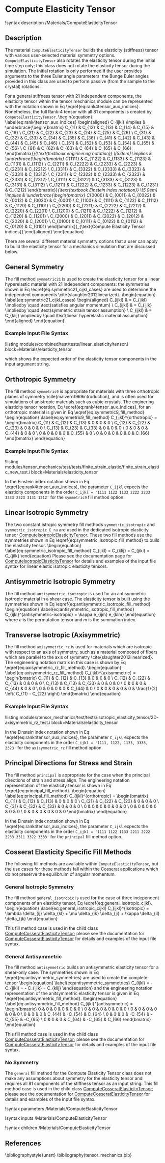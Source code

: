 # Compute Elasticity Tensor
!syntax description /Materials/ComputeElasticityTensor

## Description
The material `ComputeElasticityTensor` builds the elasticity (stiffness) tensor with various user-selected material symmetry options.
`ComputeElasticityTensor` also rotates the elasticity tensor during the initial time step only; this class does not rotate the elasticity tensor during the simulation.
The initial rotation is only performed if the user provides arguments to the three Euler angle parameters; the Bunge Euler angles provided in this class are used to perform passive (from the sample to the crystal) rotations.

For a general stiffness tensor with 21 independent components, the elasticity tensor within the tensor mechanics module can be represented with the notation shown in Eq \eqref{eq:rank4tensor_aux_indices}.
Nonetheless, the full Rank-4 tensor with all 81 components is created by `ComputeElasticityTensor`.
\begin{equation}
\label{eq:rank4tensor_aux_indices}
  \begin{aligned}
        C_{ijkl} \implies & \underbrace{\begin{bmatrix}
                      C_{11} & C_{12} & C_{13} & C_{14} & C_{15} & C_{16} \\
                      C_{21} & C_{22} & C_{23} & C_{24} & C_{25} & C_{26} \\
                      C_{31} & C_{32} & C_{33} & C_{34} & C_{35} & C_{36} \\
                      C_{41} & C_{42} & C_{43} & C_{44} & C_{45} & C_{46} \\
                      C_{51} & C_{52} & C_{53} & C_{54} & C_{55} & C_{56} \\
                      C_{61} & C_{62} & C_{63} & C_{64} & C_{65} & C_{66}
                      \end{bmatrix}}_{\text{textbook engineering notation}} \\[5.0em]
         \implies & \underbrace{\begin{bmatrix}
                                   C_{1111} & C_{1122} & C_{1133} & C_{1123} & C_{1131} & C_{1112} \\
                                   C_{2211} & C_{2222} & C_{2233} & C_{2223} & C_{2231} & C_{2212} \\
                                   C_{3311} & C_{3322} & C_{3333} & C_{3323} & C_{3331} & C_{3312} \\
                                   C_{2311} & C_{2322} & C_{2333} & C_{2323} & C_{2331} & C_{2312} \\
                                   C_{3111} & C_{3122} & C_{3133} & C_{3123} & C_{3131} & C_{3112} \\
                                   C_{1211} & C_{1222} & C_{1233} & C_{1223} & C_{1231} & C_{1212}
                                   \end{bmatrix}}_{\text{textbook Einstein index notation}} \\[5.0em]
         \implies & \underbrace{\begin{bmatrix}
                      C_{0000} & C_{0011} & C_{0022} & C_{0012} & C_{0020} & C_{0001} \\
                      C_{1100} & C_{1111} & C_{1122} & C_{1112} & C_{1120} & C_{1101} \\
                      C_{2200} & C_{2211} & C_{2222} & C_{2212} & C_{2220} & C_{2201} \\
                      C_{1200} & C_{1211} & C_{1222} & C_{1212} & C_{1220} & C_{1201} \\
                      C_{2000} & C_{2011} & C_{2022} & C_{2012} & C_{2020} & C_{2001} \\
                      C_{0100} & C_{0111} & C_{0122} & C_{0112} & C_{0120} & C_{0101}
                      \end{bmatrix}}_{\text{Compute Elasticity Tensor indices}}
  \end{aligned}
\end{equation}

There are several different material symmetry options that a user can apply to build the elasticity tensor for a mechanics simulation that are discussed below.

## General Symmetry
The fill method `symmetric21` is used to create the elasticity tensor for a linear hyperelastic material with 21 independent components: the symmetries shown in Eq \eqref{eq:symmetric21_cijkl_cases} are used to determine the independent components \cite{slaughter2012linearized}.
\begin{equation}
\label{eq:symmetric21_cijkl_cases}
  \begin{aligned}
    C_{ijkl} & = C_{jikl} \impliedby \quad \text{satisfies angular momentum} \\
    C_{ijkl} & = C_{ijlk} \impliedby \quad \text{symmetric strain tensor assumption} \\
    C_{ijkl} & = C_{klij} \impliedby \quad \text{linear hyperelastic material assumption}
  \end{aligned}
\end{equation}

### Example Input File Syntax
!listing modules/combined/test/tests/linear_elasticity/tensor.i block=Materials/elasticity_tensor

which shows the expected order of the elasticity tensor components in the input argument string.

## Orthotropic Symmetry
The fill method `symmetric9` is appropriate for materials with three orthotropic planes of symmetry \cite{malvern1969introduction}, and is often used for simulations of anistropic materials such as cubic crystals.
The enginering elasticity tensor notation, Eq \eqref{eq:rank4tensor_aux_indices}, for an orthotropic material is given in Eq \eqref{eq:symmetric9_fill_method}
\begin{equation}
\label{eq:symmetric9_fill_method}
C_{ijkl}^{orthotropic} = \begin{bmatrix}
              C_{11} & C_{12} & C_{13} &      0 &      0 &      0 \\
              C_{12} & C_{22} & C_{23} &      0 &      0 &      0 \\
              C_{13} & C_{23} & C_{33} &      0 &      0 &      0 \\
                   0 &      0 &      0 & C_{44} &      0 &      0 \\
                   0 &      0 &      0 &      0 & C_{55} &      0 \\
                   0 &      0 &      0 &      0 &      0 & C_{66}
              \end{bmatrix}
\end{equation}

### Example Input File Syntax
!listing modules/tensor_mechanics/test/tests/finite_strain_elastic/finite_strain_elastic_new_test.i block=Materials/elasticity_tensor

In the Einstein index notation shown in Eq \eqref{eq:rank4tensor_aux_indices}, the parameter `C_ijkl` expects the elasticity components in the order `C_ijkl = '1111 1122 1133 2222 2233 3333 2323 3131 1212'` for the `symmetric9` fill method option.

## Linear Isotropic Symmetry
The two constant istropic symmetry fill methods `symmetric_isotropic` and `symmetric_isotropic_E_nu` are used in the dedicated isotropic elasticity tensor [ComputeIsotropicElasticityTensor](/ComputeIsotropicElasticityTensor.md).
These two fill methods use the symmetries shown in Eq \eqref{eq:symmetric_isotropic_fill_method} to build the elasticity tensor.
\begin{equation}
\label{eq:symmetric_isotropic_fill_method}
C_{ijkl} = C_{klij} = C_{jikl} = C_{jilk}
\end{equation}
Please see the documentation page for [ComputeIsotropicElasticityTensor](/ComputeIsotropicElasticityTensor.md) for details and examples of the input file syntax for linear elastic isotropic elasticity tensors.

## Antisymmetric Isotropic Symmetry
The fill method `antisymmetric_isotropic` is used for an antisymmetric isotropic material in a shear case.
The elasticity tensor is built using the symmetries shown in Eq \eqref{eq:antisymmetric_isotropic_fill_method}
\begin{equation}
\label{eq:antisymmetric_isotropic_fill_method}
C_{ijkl}^{antisymmetric-isotropic} = \kappa e_{ijm} e_{klm}
\end{equation}
where $e$ is the permutation tensor and $m$ is the summation index.

## Transverse Isotropic (Axisymmetric)
The fill method `axisymmetric_rz` is used for materials which are isotropic with respect to an axis of symmetry, such as a material composed of fibers which are parallel to the axis of symmetry \cite{slaughter2012linearized}.
The engineering notation matrix in this case is shown by Eq \eqref{eq:axisymmetric_rz_fill_method}.
\begin{equation}
\label{eq:axisymmetric_rz_fill_method}
C_{ijkl}^{axisymmetric} = \begin{bmatrix}
              C_{11} & C_{12} & C_{13} &      0 &      0 &      0 \\
              C_{12} & C_{22} & C_{13} &      0 &      0 &      0 \\
              C_{13} & C_{13} & C_{33} &      0 &      0 &      0 \\
                   0 &      0 &      0 & C_{44} &      0 &      0 \\
                   0 &      0 &      0 &      0 & C_{44} &      0 \\
                   0 &      0 &      0 &      0 &      0 & \frac{1}{2} \left( C_{11} - C_{22} \right)
              \end{bmatrix}
\end{equation}

### Example Input File Syntax
!listing modules/tensor_mechanics/test/tests/isotropic_elasticity_tensor/2D-axisymmetric_rz_test.i block=Materials/elasticity_tensor

In the Einstein index notation shown in Eq \eqref{eq:rank4tensor_aux_indices}, the parameter `C_ijkl` expects the elasticity components in the order `C_ijkl = '1111, 1122, 1133, 3333, 2323'` for the `axisymmetric_rz` fill method option.

## Principal Directions for Stress and Strain
The fill method `principal` is appropriate for the case when the principal directions of strain and stress align.
The engineering notation representation of the elasticity tensor is shown in Eq \eqref{eq:principal_fill_method}.
\begin{equation}
\label{eq:principal_fill_method}
C_{ijkl}^{orthotropic} = \begin{bmatrix}
              C_{11} & C_{12} & C_{13} &      0 &      0 &      0 \\
              C_{21} & C_{22} & C_{23} &      0 &      0 &      0 \\
              C_{31} & C_{32} & C_{33} &      0 &      0 &      0 \\
                   0 &      0 &      0 &      0 &      0 &      0 \\
                   0 &      0 &      0 &      0 &      0 &      0 \\
                   0 &      0 &      0 &      0 &      0 &      0
              \end{bmatrix}
\end{equation}

In the Einstein index notation shown in Eq \eqref{eq:rank4tensor_aux_indices}, the parameter `C_ijkl` expects the elasticity components in the order `C_ijkl = '1111 1122 1133 2211 2222 2233 3311 3322 3333'` for the `principal` fill method option.


## Cosserat Elasticity Specific Fill Methods
The following fill methods are available within `ComputeElasticityTensor`, but the use cases for these methods fall within the Cosserat applications which do not preserve the equilibruim of angular momentum.

### General Isotropic Symmetry
The fill method `general_isotropic` is used for the case of three independent components of an elasticity tensor, Eq \eqref{eq:general_isotropic_cijkl}.
\begin{equation}
\label{eq:general_isotropic_cijkl}
C_{ijkl}^{isotropic} = \lambda \delta_{ij} \delta_{kl} + \mu \delta_{ik} \delta_{ji} + \kappa \delta_{il} \delta_{jk}
\end{equation}

This fill method case is used in the child class [ComputeCosseratElasticityTensor](/ComputeCosseratElasticityTensor.md); please see the documentation for [ComputeCosseratElasticityTensor](/ComputeCosseratElasticityTensor.md) for details and examples of the input file syntax.

### General Antisymmetric
The fill method `antisymmetric` builds an antisymmetric elasticity tensor for a shear-only case.
The symmetries shown in Eq \eqref{eq:antisymmetric_symmetries} are used to create the complete tensor
\begin{equation}
\label{eq:antisymmetric_symmetries}
C_{ijkl} = - C_{jikl} = - C_{ijlk} = C_{klij}
\end{equation}
and the engineering notation representation of the anitsymmetric elasticity tensor is given in Eq \eqref{eq:antisymmetric_fill_method}.
\begin{equation}
\label{eq:antisymmetric_fill_method}
C_{ijkl}^{antisymmetric} = \begin{bmatrix}
                   0 &      0 &      0 &      0 &      0 &      0 \\
                   0 &      0 &      0 &      0 &      0 &      0 \\
                   0 &      0 &      0 &      0 &      0 &      0 \\
                   0 &      0 &      0 &  C_{44} & -C_{54} &  C_{64} \\
                   0 &      0 &      0 & -C_{54} & -C_{55} & -C_{65} \\
                   0 &      0 &      0 &  C_{64} & -C_{65} &  C_{66}
              \end{bmatrix}
\end{equation}

This fill method case is used in the child class [ComputeCosseratElasticityTensor](/ComputeCosseratElasticityTensor.md); please see the documentation for [ComputeCosseratElasticityTensor](/ComputeCosseratElasticityTensor.md) for details and examples of the input file syntax.

### No Symmetry
The `general` fill method for the Compute Elasticity Tensor class does not make any assumptions about symmetry for the elasticity tensor and requires all 81 components of the stiffness tensor as an input string.
This fill method case is used in the child class [ComputeCosseratElasticityTensor](/ComputeCosseratElasticityTensor.md); please see the documentation for [ComputeCosseratElasticityTensor](/ComputeCosseratElasticityTensor.md) for details and examples of the input file syntax.


!syntax parameters /Materials/ComputeElasticityTensor

!syntax inputs /Materials/ComputeElasticityTensor

!syntax children /Materials/ComputeElasticityTensor

## References
\bibliographystyle{unsrt}
\bibliography{tensor_mechanics.bib}
